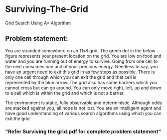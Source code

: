 # Surviving-The-Grid
Grid Search Using A* Algorithm

## Problem statement: 
You are stranded somewhere on an 11x8 grid. The green dot in the below figure
represents your present location on the grid. You are low on food and water and you are running out of
energy to survive. Going from one cell to the next consumes one unit of your precious energy. Needless
to say, you have an urgent need to exit this grid in as few steps as possible. There is only one cell through
which you can exit the grid and that cell is represented by the blue arrow. The grid also has some barriers
which you cannot cross but can go around. You can only move right, left, up and down to a cell which is
within the grid and which is not a barrier.

The environment is static, fully observable and deterministic.
Although odds are stacked against you, all hope is not lost. You are an intelligent agent and have good
understanding of various search algorithms using which you can exit the grid

### "Refer Surviving the grid.pdf for complete problem statement"
